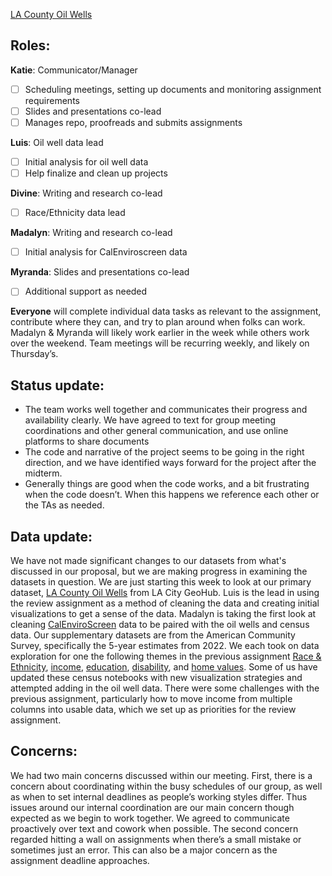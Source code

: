 [LA County Oil Wells](https://github.com/katiegreenler/up221_LACountyOilWells/tree/main)
## Roles:
**Katie**: Communicator/Manager
- [ ] Scheduling meetings, setting up documents and monitoring assignment requirements
- [ ] Slides and presentations co-lead
- [ ] Manages repo, proofreads and submits assignments
      
**Luis**: Oil well data lead
- [ ] Initial analysis for oil well data
- [ ] Help finalize and clean up projects
      
**Divine**: Writing and research co-lead
- [ ] Race/Ethnicity data lead
      
**Madalyn**: Writing and research co-lead
- [ ] Initial analysis for CalEnviroscreen data
      
**Myranda**: Slides and presentations co-lead
- [ ] Additional support as needed

**Everyone** will complete individual data tasks as relevant to the assignment, contribute where they can, and try to plan around when folks can work. Madalyn & Myranda will likely work earlier in the week while others work over the weekend. Team meetings will be recurring weekly, and likely on Thursday’s.
## Status update: 
- The team works well together and communicates their progress and availability clearly. We have agreed to text for group meeting coordinations and other general communication, and use online platforms to share documents 
- The code and narrative of the project seems to be going in the right direction, and we have identified ways forward for the project after the midterm.
- Generally things are good when the code works, and a bit frustrating when the code doesn’t. When this happens we reference each other or the TAs as needed.
## Data update: 
We have not made significant changes to our datasets from what's discussed in our proposal, but we are making progress in examining the datasets in question. We are just starting this week to look at our primary dataset, [LA County Oil Wells](https://geohub.lacity.org/datasets/29f5d6391d0749a7ac59aacd40bb0846/explore?location=33.800844%2C-118.295000%2C9.16) from LA City GeoHub. Luis is the lead in using the review assignment as a method of cleaning the data and creating initial visualizations to get a sense of the data. Madalyn is taking the first look at cleaning [CalEnviroScreen](https://experience.arcgis.com/experience/ed5953d89038431dbf4f22ab9abfe40d/) data to be paired with the oil wells and census data.
Our supplementary datasets are from the American Community Survey, specifically the 5-year estimates from 2022. We each took on data exploration for one the following themes in the previous assignment 
[Race & Ethnicity](https://www.socialexplorer.com/tables/ACS2022_5yr/R13563599), 
[income](https://data.census.gov/table/ACSST5Y2022.S1901?t=Earnings%20(Individuals):Income%20(Households,%20Families,%20Individuals):Income%20and%20Earnings:Income%20and%20Poverty&g=050XX00US06037$1400000&y=2022&d=ACS%205-Year%20Estimates%20Subject%20Tables), [education](https://data.census.gov/table?t=Educational%20Attainment&g=050XX00US06037$1400000), [disability](https://data.census.gov/table/ACSST5Y2022.S2701?q=health&g=050XX00US06037,06037$1400000&tid=ACSST1Y2022.S2701), and [home values](https://data.census.gov/table/ACSDP5Y2022.DP04?q=value&t=HousingValueandPurchasePrice&g=050XX00US06037$1400000&y=2022). Some of us have updated these census notebooks with new visualization strategies and attempted adding in the oil well data. There were some challenges with the previous assignment, particularly how to move income from multiple columns into usable data, which we set up as priorities for the review assignment.
## Concerns: 
We had two main concerns discussed within our meeting. First, there is a concern about coordinating within the busy schedules of our group, as well as when to set internal deadlines as people’s working styles differ. Thus issues around our internal coordination are our main concern though expected as we begin to work together. We agreed to communicate proactively over text and cowork when possible. The second concern regarded hitting a wall on assignments when there’s a small mistake or sometimes just an error. This can also be a major concern as the assignment deadline approaches.
